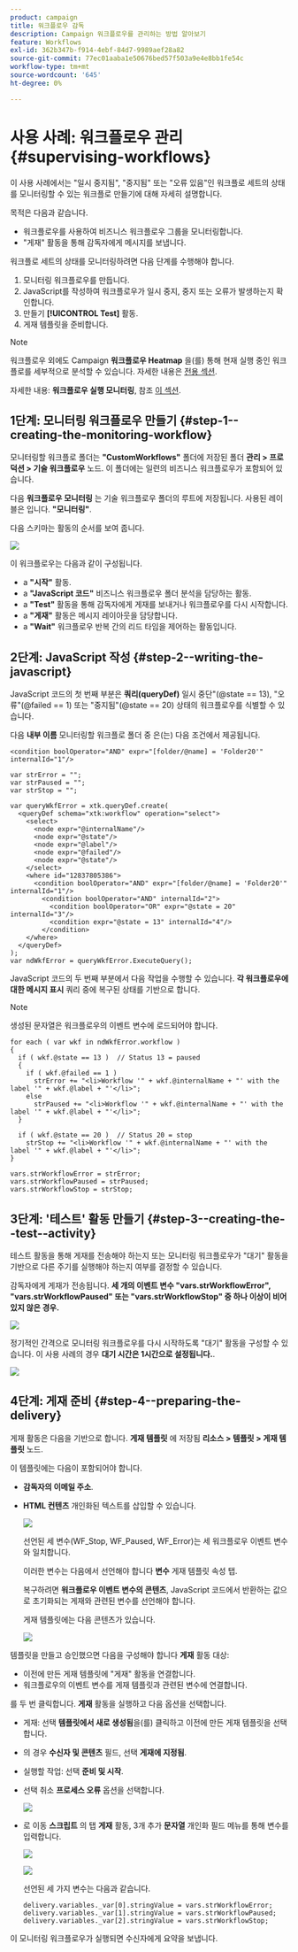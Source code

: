 ```yaml
---
product: campaign
title: 워크플로우 감독
description: Campaign 워크플로우를 관리하는 방법 알아보기
feature: Workflows
exl-id: 362b347b-f914-4ebf-84d7-9989aef28a82
source-git-commit: 77ec01aaba1e50676bed57f503a9e4e8bb1fe54c
workflow-type: tm+mt
source-wordcount: '645'
ht-degree: 0%

---
```


# 사용 사례: 워크플로우 관리{#supervising-workflows}

이 사용 사례에서는 &quot;일시 중지됨&quot;, &quot;중지됨&quot; 또는 &quot;오류 있음&quot;인 워크플로 세트의 상태를 모니터링할 수 있는 워크플로 만들기에 대해 자세히 설명합니다.

목적은 다음과 같습니다.

* 워크플로우를 사용하여 비즈니스 워크플로우 그룹을 모니터링합니다.
* &quot;게재&quot; 활동을 통해 감독자에게 메시지를 보냅니다.

워크플로 세트의 상태를 모니터링하려면 다음 단계를 수행해야 합니다.

1. 모니터링 워크플로우를 만듭니다.
1. JavaScript를 작성하여 워크플로우가 일시 중지, 중지 또는 오류가 발생하는지 확인합니다.
1. 만들기 **[!UICONTROL Test]** 활동.
1. 게재 템플릿을 준비합니다.

>[!NOTE]
>
>워크플로우 외에도 Campaign **워크플로우 Heatmap** 을(를) 통해 현재 실행 중인 워크플로를 세부적으로 분석할 수 있습니다. 자세한 내용은 [전용 섹션](heatmap.md).
>
>자세한 내용: **워크플로우 실행 모니터링**, 참조 [이 섹션](monitor-workflow-execution.md).

## 1단계: 모니터링 워크플로우 만들기 {#step-1--creating-the-monitoring-workflow}

모니터링할 워크플로 폴더는 **&quot;CustomWorkflows&quot;** 폴더에 저장된 폴더 **관리 > 프로덕션 > 기술 워크플로우** 노드. 이 폴더에는 일련의 비즈니스 워크플로우가 포함되어 있습니다.

다음 **워크플로우 모니터링** 는 기술 워크플로우 폴더의 루트에 저장됩니다. 사용된 레이블은 입니다. **&quot;모니터링&quot;**.

다음 스키마는 활동의 순서를 보여 줍니다.

![](assets/uc_monitoring_workflow_overview.png)

이 워크플로우는 다음과 같이 구성됩니다.

* a **&quot;시작&quot;** 활동.
* a **&quot;JavaScript 코드&quot;** 비즈니스 워크플로우 폴더 분석을 담당하는 활동.
* a **&quot;Test&quot;** 활동을 통해 감독자에게 게재를 보내거나 워크플로우를 다시 시작합니다.
* a **&quot;게재&quot;** 활동은 메시지 레이아웃을 담당합니다.
* a **&quot;Wait&quot;** 워크플로우 반복 간의 리드 타임을 제어하는 활동입니다.

## 2단계: JavaScript 작성 {#step-2--writing-the-javascript}

JavaScript 코드의 첫 번째 부분은 **쿼리(queryDef)** 일시 중단&quot;(@state == 13), &quot;오류&quot;(@failed == 1) 또는 &quot;중지됨&quot;(@state == 20) 상태의 워크플로우를 식별할 수 있습니다.

다음 **내부 이름** 모니터링할 워크플로 폴더 중 은(는) 다음 조건에서 제공됩니다.

```
<condition boolOperator="AND" expr="[folder/@name] = 'Folder20'" internalId="1"/>
```

```
var strError = "";
var strPaused = "";
var strStop = "";

var queryWkfError = xtk.queryDef.create(
  <queryDef schema="xtk:workflow" operation="select">
    <select>
      <node expr="@internalName"/>
      <node expr="@state"/>
      <node expr="@label"/>
      <node expr="@failed"/>
      <node expr="@state"/>   
    </select>
    <where id="12837805386">
      <condition boolOperator="AND" expr="[folder/@name] = 'Folder20'" internalId="1"/>
        <condition boolOperator="AND" internalId="2">
          <condition boolOperator="OR" expr="@state = 20" internalId="3"/>
          <condition expr="@state = 13" internalId="4"/>
        </condition>  
    </where>
  </queryDef>
);
var ndWkfError = queryWkfError.ExecuteQuery(); 
```

JavaScript 코드의 두 번째 부분에서 다음 작업을 수행할 수 있습니다. **각 워크플로우에 대한 메시지 표시** 쿼리 중에 복구된 상태를 기반으로 합니다.

>[!NOTE]
>
>생성된 문자열은 워크플로우의 이벤트 변수에 로드되어야 합니다.

```
for each ( var wkf in ndWkfError.workflow ) 
{
  if ( wkf.@state == 13 )  // Status 13 = paused
  {
    if ( wkf.@failed == 1 )
      strError += "<li>Workflow '" + wkf.@internalName + "' with the label '" + wkf.@label + "'</li>";
    else
      strPaused += "<li>Workflow '" + wkf.@internalName + "' with the label '" + wkf.@label + "'</li>";
  }
  
  if ( wkf.@state == 20 )  // Status 20 = stop
    strStop += "<li>Workflow '" + wkf.@internalName + "' with the label '" + wkf.@label + "'</li>";
}

vars.strWorkflowError = strError;
vars.strWorkflowPaused = strPaused;
vars.strWorkflowStop = strStop;
```

## 3단계: &#39;테스트&#39; 활동 만들기 {#step-3--creating-the--test--activity}

테스트 활동을 통해 게재를 전송해야 하는지 또는 모니터링 워크플로우가 &quot;대기&quot; 활동을 기반으로 다른 주기를 실행해야 하는지 여부를 결정할 수 있습니다.

감독자에게 게재가 전송됩니다. **세 개의 이벤트 변수 &quot;vars.strWorkflowError&quot;, &quot;vars.strWorkflowPaused&quot; 또는 &quot;vars.strWorkflowStop&quot; 중 하나 이상이 비어 있지 않은 경우.**

![](assets/uc_monitoring_workflow_test.png)

정기적인 간격으로 모니터링 워크플로우를 다시 시작하도록 &quot;대기&quot; 활동을 구성할 수 있습니다. 이 사용 사례의 경우 **대기 시간은 1시간으로 설정됩니다.**.

![](assets/uc_monitoring_workflow_attente.png)

## 4단계: 게재 준비 {#step-4--preparing-the-delivery}

게재 활동은 다음을 기반으로 합니다. **게재 템플릿** 에 저장됨 **리소스 > 템플릿 > 게재 템플릿** 노드.

이 템플릿에는 다음이 포함되어야 합니다.

* **감독자의 이메일 주소**.
* **HTML 컨텐츠** 개인화된 텍스트를 삽입할 수 있습니다.

   ![](assets/uc_monitoring_workflow_variables_diffusion.png)

   선언된 세 변수(WF_Stop, WF_Paused, WF_Error)는 세 워크플로우 이벤트 변수와 일치합니다.

   이러한 변수는 다음에서 선언해야 합니다 **변수** 게재 템플릿 속성 탭.

   복구하려면 **워크플로우 이벤트 변수의 콘텐츠**, JavaScript 코드에서 반환하는 값으로 초기화되는 게재와 관련된 변수를 선언해야 합니다.

   게재 템플릿에는 다음 콘텐츠가 있습니다.

   ![](assets/uc_monitoring_workflow_model_diffusion.png)

템플릿을 만들고 승인했으면 다음을 구성해야 합니다 **게재** 활동 대상:

* 이전에 만든 게재 템플릿에 &quot;게재&quot; 활동을 연결합니다.
* 워크플로우의 이벤트 변수를 게재 템플릿과 관련된 변수에 연결합니다.

를 두 번 클릭합니다. **게재** 활동을 실행하고 다음 옵션을 선택합니다.

* 게재: 선택 **템플릿에서 새로 생성됨**&#x200B;을(를) 클릭하고 이전에 만든 게재 템플릿을 선택합니다.
* 의 경우 **수신자 및 콘텐츠** 필드, 선택 **게재에 지정됨**.
* 실행할 작업: 선택 **준비 및 시작**.
* 선택 취소 **프로세스 오류** 옵션을 선택합니다.

   ![](assets/uc_monitoring_workflow_optionmodel.png)

* 로 이동 **스크립트** 의 탭 **게재** 활동, 3개 추가 **문자열** 개인화 필드 메뉴를 통해 변수를 입력합니다.

   ![](assets/uc_monitoring_workflow_selectlinkvariables.png)

   ![](assets/uc_monitoring_workflow_linkvariables.png)

   선언된 세 가지 변수는 다음과 같습니다.

   ```
   delivery.variables._var[0].stringValue = vars.strWorkflowError;
   delivery.variables._var[1].stringValue = vars.strWorkflowPaused;
   delivery.variables._var[2].stringValue = vars.strWorkflowStop; 
   ```

이 모니터링 워크플로우가 실행되면 수신자에게 요약을 보냅니다.
